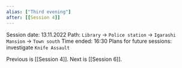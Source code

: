 ```yaml
---
alias: ["Third evening"]
after: [[Session 4]]
---
```


Session date: 13.11.2022
Path: `Library` -> `Police station` -> `Igarashi Mansion` -> `Town south`
Time ended: 16:30
Plans for future sessions: investigate `Knife Assault`

Previous is [[Session 4]]. Next is [[Session 6]].